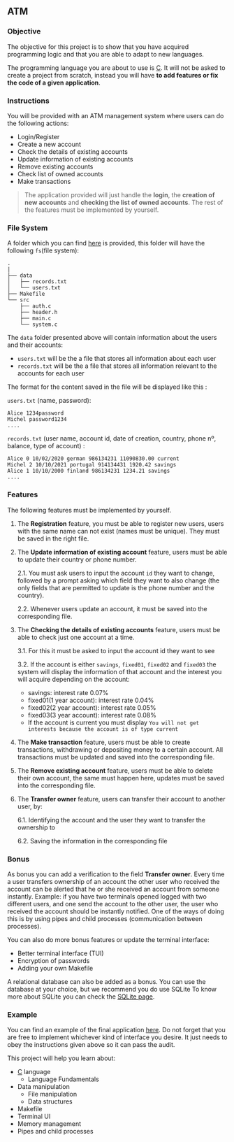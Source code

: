 ## ATM

### Objective

The objective for this project is to show that you have acquired programming logic and that you are able to adapt to new languages.

The programming language you are about to use is [C](https://en.wikipedia.org/wiki/C_%28programming_language%29). It will not be asked to create
a project from scratch, instead you will have **to add features or fix the code of a given application**.

### Instructions

You will be provided with an ATM management system where users can do the following actions:

- Login/Register
- Create a new account
- Check the details of existing accounts
- Update information of existing accounts
- Remove existing accounts
- Check list of owned accounts
- Make transactions

> The application provided will just handle the **login**, the **creation of new accounts** and **checking the list of owned accounts**. The rest of the features must
> be implemented by yourself.

### File System

A folder which you can find [here](https://assets.01-edu.org/atm-system/atm-system.zip) is provided, this folder will have the following `fs`(file system):

```console
.
|
├── data
│   ├── records.txt
│   └── users.txt
├── Makefile
└── src
    ├── auth.c
    ├── header.h
    ├── main.c
    └── system.c
```

The `data` folder presented above will contain information about the users and their accounts:

- `users.txt` will be the a file that stores all information about each user
- `records.txt` will be the a file that stores all information relevant to the accounts for each user

The format for the content saved in the file will be displayed like this :

`users.txt` (name, password):

```console
Alice 1234password
Michel password1234
....
```

`records.txt` (user name, account id, date of creation, country, phone nº, balance, type of account) :

```console
Alice 0 10/02/2020 german 986134231 11090830.00 current
Michel 2 10/10/2021 portugal 914134431 1920.42 savings
Alice 1 10/10/2000 finland 986134231 1234.21 savings
....
```

### Features

The following features must be implemented by yourself.

1. The **Registration** feature, you must be able to register new users, users with the same name can not exist (names must be unique). They must be saved in the right file.

2. The **Update information of existing account** feature, users must be able to update their country or phone number.

   2.1. You must ask users to input the account `id` they want to change, followed by a prompt asking which field they want to also change (the only fields that are permitted to update is the phone number and the country).

   2.2. Whenever users update an account, it must be saved into the corresponding file.

3. The **Checking the details of existing accounts** feature, users must be able to check just one account at a time.

   3.1. For this it must be asked to input the account id they want to see

   3.2. If the account is either `savings`, `fixed01`, `fixed02` and `fixed03` the system will display
   the information of that account and the interest you will acquire depending on the account:

   - savings: interest rate 0.07%
   - fixed01(1 year account): interest rate 0.04%
   - fixed02(2 year account): interest rate 0.05%
   - fixed03(3 year account): interest rate 0.08%
   - If the account is current you must display `You will not get interests because the account is of type current`

4. The **Make transaction** feature, users must be able to create transactions, withdrawing or depositing money to a certain account. All transactions
   must be updated and saved into the corresponding file.

5. The **Remove existing account** feature, users must be able to delete their own account, the same must happen here, updates must be saved into the corresponding file.

6. The **Transfer owner** feature, users can transfer their account to another user, by:

   6.1. Identifying the account and the user they want to transfer the ownership to

   6.2. Saving the information in the corresponding file

### Bonus

As bonus you can add a verification to the field **Transfer owner**. Every time a user transfers ownership of an account the other user who received the account
can be alerted that he or she received an account from someone instantly.
Example: if you have two terminals opened logged with two different users, and one send the account to the other user,
the user who received the account should be instantly notified.
One of the ways of doing this is by using pipes and child processes (communication between processes).

You can also do more bonus features or update the terminal interface:

- Better terminal interface (TUI)
- Encryption of passwords
- Adding your own Makefile

A relational database can also be added as a bonus. You can use the database at your choice, but we recommend you do use SQLite
To know more about SQLite you can check the [SQLite page](https://www.sqlite.org/index.html).

### Example

You can find an example of the final application [here](https://www.youtube.com/watch?v=xVtikDcGG2E). Do not forget that you are free to
implement whichever kind of interface you desire. It just needs to obey the instructions given above so it can pass the audit.

This project will help you learn about:

- [C](https://en.wikipedia.org/wiki/C_%28programming_language%29) language
  - Language Fundamentals
- Data manipulation
  - File manipulation
  - Data structures
- Makefile
- Terminal UI
- Memory management
- Pipes and child processes
